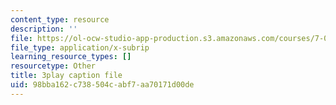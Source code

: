 ```yaml
---
content_type: resource
description: ''
file: https://ol-ocw-studio-app-production.s3.amazonaws.com/courses/7-01sc-fundamentals-of-biology-fall-2011/98bba162c738504cabf7aa70171d00de_htYyCEdc8B4.vtt
file_type: application/x-subrip
learning_resource_types: []
resourcetype: Other
title: 3play caption file
uid: 98bba162-c738-504c-abf7-aa70171d00de
---
```

